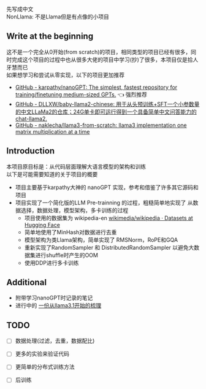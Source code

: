 先写成中文   
NonLlama: 不是Llama但是有点像的小项目   

## Write at the beginning


这不是一个完全从0开始(from scratch)的项目，相同类型的项目已经有很多，同时完成这个项目的过程中也从很多大佬的项目中学习(抄)了很多，本项目仅是拾人牙慧而已   
如果想学习和尝试从零实现，以下的项目更加推荐  
- [GitHub - karpathy/nanoGPT: The simplest, fastest repository for training/finetuning medium-sized GPTs.](https://github.com/karpathy/nanoGPT/) 👈 强烈推荐
- [GitHub - DLLXW/baby-llama2-chinese: 用于从头预训练+SFT一个小参数量的中文LLaMa2的仓库；24G单卡即可运行得到一个具备简单中文问答能力的chat-llama2.](https://github.com/DLLXW/baby-llama2-chinese) 
- [GitHub - naklecha/llama3-from-scratch: llama3 implementation one matrix multiplication at a time](https://github.com/naklecha/llama3-from-scratch)

## Introduction

本项目原目标是：从代码层面理解大语言模型的架构和训练   
以下是可能需要知道的关于项目的概要  
- 项目主要基于karpathy大神的 nanoGPT 实现，参考和借鉴了许多其它源码和项目
- 项目实现了一个简化版的LLM Pre-trainning 的过程，粗糙简单地实现了 从数据选择，数据处理，模型架构，多卡训练的过程
	- 项目使用的数据集为 wikipedia-en [wikimedia/wikipedia · Datasets at Hugging Face](https://huggingface.co/datasets/wikimedia/wikipedia)
	- 简单地使用了MinHash对数据进行去重
	- 模型架构为类Llama架构，简单实现了 RMSNorm，RoPE和GQA
	- 重新实现了RandomSampler 和 DistributedRandomSampler 以避免大数据集进行shuffle时产生的OOM
	- 使用DDP进行多卡训练

## Additional

- 附带学习nanoGPT时记录的笔记
- 进行中的 [一份从llama3.1开始的梳理](https://emisaber.github.io/White_Box/Notes/%E4%B8%80%E4%BB%BD%E4%BB%8Ellama3.1%E5%BC%80%E5%A7%8B%E7%9A%84%E6%A2%B3%E7%90%86)  

## TODO

- [ ] 数据处理(过滤，去重，数据配比)   
- [ ] 更多的实验来验证代码
- [ ] 更简单的分布式训练方法
- [ ] 后训练


